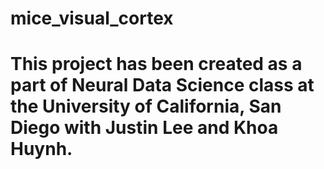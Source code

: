 # mice_visual_cortex
# This project has been created as a part of Neural Data Science class at the University of California, San Diego with Justin Lee and Khoa Huynh.
